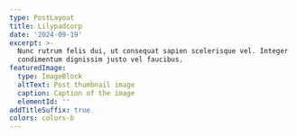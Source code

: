 ```yaml
---
type: PostLayout
title: Lilypadcorp
date: '2024-09-19'
excerpt: >-
  Nunc rutrum felis dui, ut consequat sapien scelerisque vel. Integer
  condimentum dignissim justo vel faucibus.
featuredImage:
  type: ImageBlock
  altText: Post thumbnail image
  caption: Caption of the image
  elementId: ''
addTitleSuffix: true
colors: colors-b
---
```

